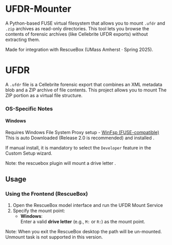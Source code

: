 # UFDR-Mounter

A Python-based FUSE virtual filesystem that allows you to mount `.ufdr` and `.zip` archives as read-only directories. This tool lets you browse the contents of forensic archives (like Cellebrite UFDR exports) without extracting them.

Made for integration with RescueBox (UMass Amherst · Spring 2025).


# UFDR

A `.ufdr` file is a Cellebrite forensic export that combines an XML metadata blob and a ZIP archive of file contents. This project allows you to mount The ZIP portion as a virtual file structure.


### OS-Specific Notes

#### Windows 

Requires Windows File System Proxy setup - [WinFsp (FUSE-compatible)](https://github.com/winfsp/winfsp/releases)
This is auto  Downloaded (Release 2.0 is recommended) and installed . 

If  manual install, it is mandatory to select the `Developer` feature in the Custom Setup wizard.

Note: the rescuebox plugin will mount a drive letter .

## Usage

### Using the Frontend (RescueBox)

1. Open the RescueBox model interface and run the UFDR Mount Service
2. Specify the mount point:
   - **Windows**:  
     Enter a valid **drive letter** (e.g., `M:` or `R:`) as the mount point.

Note:  When you exit the RescueBox desktop the path will be un-mounted. Unmount task is not supported in this version.



